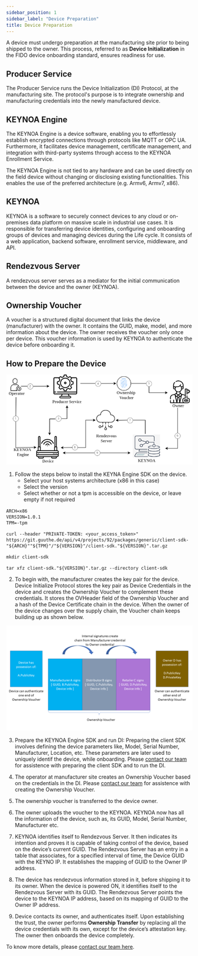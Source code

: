 ```yaml
---
sidebar_position: 1
sidebar_label: "Device Preparation"
title: Device Preparation
---
```


A device must undergo preparation at the manufacturing site prior to being shipped to the owner. This process, referred to as **Device Initialization** in the FIDO device onboarding standard, ensures readiness for use.

## Producer Service

The Producer Service runs the Device Initialization (DI) Protocol, at the manufacturing site. The protocol's purpose is to integrate ownership and manufacturing credentials into the newly manufactured device. 

## KEYNOA Engine

The KEYNOA Engine is a device software, enabling you to effortlessly establish encrypted connections through protocols like MQTT or OPC UA. Furthermore, it facilitates device management, certificate management, and integration with third-party systems through access to the KEYNOA Enrollment Service.

The KEYNOA Engine is not tied to any hardware and can be used directly on the field device without changing or disclosing existing functionalities. This enables the use of the preferred architecture (e.g. Armv6, Armv7, x86).

## KEYNOA 

KEYNOA is a software to securely connect devices to any cloud or on-premises data platform on massive scale in industrial use cases. It is responsible for transferring device identities, configuring and onboarding groups of devices and managing devices during the Life cycle. It consists of a web application, backend software, enrollment service, middleware, and API.

## Rendezvous Server

A rendezvous server serves as a mediator for the initial communication between the device and the owner (KEYNOA).

## Ownership Voucher

A voucher is a structured digital document that links the device (manufacturer) with the owner. It contains the GUID, make, model, and more information about the device. The owner receives the voucher only once per device. This voucher information is used by KEYNOA to authenticate the device before onboarding it.  

## How to Prepare the Device
![KEYNOA](/img/KEYNOA/Developer-Guide.png)

1. Follow the steps below to install the KEYNA Engine SDK on the device. 
    - Select your host systems architecture (x86 in this case)
    - Select the version
    - Select whether or not a tpm is accessible on the device, or leave empty if not required
```
ARCH=x86 
VERSION=1.0.1
TPM=-tpm
```

```
curl --header "PRIVATE-TOKEN: <your_access_token>" https://git.guuthe.de/api/v4/projects/92/packages/generic/client-sdk-"${ARCH}""${TPM}"/"${VERSION}"/client-sdk."${VERSION}".tar.gz
```
```
mkdir client-sdk
```
```
tar xfz client-sdk."${VERSION}".tar.gz --directory client-sdk
```
2. To begin with, the manufacturer creates the key pair for the device. Device Initialize Protocol stores the key pair as Device Credentials in the device and creates the Ownership Voucher to complement these credentials. It stores the OVHeader field of the Ownership Voucher and a hash of the Device Certificate chain in the device. When the owner of the device changes over the supply chain, the Voucher chain keeps building up as shown below.

![KEYNOA](/img/KEYNOA/ownership-voucher-chain.png)

3. Prepare the KEYNOA Engine SDK and run DI: Preparing the client SDK involves defining the device parameters like, Model, Serial Number, Manufacturer, Location, etc. These parameters are later used to uniquely identif the device, while onboarding.
Please [contact our team](https://devity.eu/contact/) for assistence with preparing the client SDK and to run the DI. 

4. The operator at manufacturer site creates an Ownership Voucher based on the credentials in the DI. Please [contact our team](https://devity.eu/contact/) for assistence with creating the Ownership Voucher.

5. The ownership voucher is transferred to the device owner.

6. The owner uploads the voucher to the KEYNOA. KEYNOA now has all the information of the device, such as, its GUID, Model, Serial Number, Manufacturer etc.

7. KEYNOA identifies itself to Rendezvous Server. It then indicates its intention and proves it is capable of taking control of the device, based on the device’s current GUID. The Rendezvous Server has an entry in a table that associates, for a specified interval of time, the Device GUID with the KEYNO IP. It establishes the mapping of GUID to the Owner IP address.

8. The device has rendezvous information stored in it, before shipping it to its owner. When the device is powered ON, it identifies itself to the Rendezvous Server with its GUID. The Rendezvous Server points the device to the KEYNOA IP address, based on its mapping of GUID to the Owner IP address. 

9. Device contacts its owner, and authenticates itself. Upon establishing the trust, the owner performs **Ownership Transfer** by replacing all the device credentials with its own, except for the device’s attestation key. The owner then onboards the device completely. 

<!-- It is possible to create a new CA that is specific to your security requirements. You can create
- A [KEYNOA CA](#keynoa-ca) local to KEYNOA.
- An Intermediate CA signed by your  [Enterprise CA](#enterprise-ca).
- Or, employ one recommended by DEVITY as the default option.

A maximum of five new CAs can be    created.

:::info 
Choose an appropriate (KEYNOA or Enterprise) CA while creating a Data Hub. When this Data Hub is selected while creating a Template, all **Policy Configuration** parameters (Step 3 of [Create Template](/tutorial/Thingsboard%20-%20Rule%20Engine/KEYNOA#create-template)) are automatically filled, inline with **Certificate Policy** parameters configured in Data Hub.. 
::: -->

To know more details, please [contact our team here](https://devity.eu/contact/).
